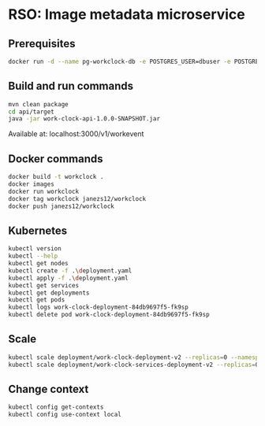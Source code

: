 # RSO: Image metadata microservice

## Prerequisites

```bash
docker run -d --name pg-workclock-db -e POSTGRES_USER=dbuser -e POSTGRES_PASSWORD=postgres -e POSTGRES_DB=workclock-db -p 5432:5432 postgres:13
```

## Build and run commands
```bash
mvn clean package
cd api/target
java -jar work-clock-api-1.0.0-SNAPSHOT.jar
```
Available at: localhost:3000/v1/workevent

## Docker commands
```bash
docker build -t workclock .   
docker images
docker run workclock    
docker tag workclock janezs12/workclock   
docker push janezs12/workclock
```

## Kubernetes
```bash
kubectl version
kubectl --help
kubectl get nodes
kubectl create -f .\deployment.yaml 
kubectl apply -f .\deployment.yaml 
kubectl get services 
kubectl get deployments
kubectl get pods
kubectl logs work-clock-deployment-84db9697f5-fk9sp
kubectl delete pod work-clock-deployment-84db9697f5-fk9sp
```

## Scale
```bash
kubectl scale deployment/work-clock-deployment-v2 --replicas=0 --namespace=default
kubectl scale deployment/work-clock-services-deployment-v2 --replicas=0 --namespace=default
```

## Change context
```bash
kubectl config get-contexts
kubectl config use-context local
```